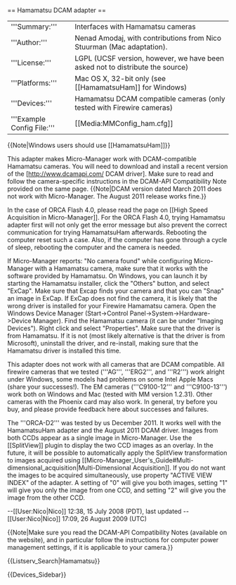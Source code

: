 == Hamamatsu DCAM adapter ==

<table><tr><td>
'''Summary:'''</td><td>Interfaces with Hamamatsu cameras</td></tr>
<tr><td>'''Author:'''</td><td>Nenad Amodaj, with contributions from Nico Stuurman (Mac adaptation).</td></tr>
<tr><td>'''License:'''</td><td>LGPL (UCSF version, however, we have been asked not to distribute the source)</td></tr> 
<tr><td>'''Platforms:'''</td><td>Mac OS X, 32-bit only (see [[HamamatsuHam]] for Windows)</td></tr>
<tr><td>'''Devices:'''</td><td>Hamamatsu DCAM compatible cameras (only tested with Firewire cameras)</td></tr>
<tr><td>'''Example Config File:'''</td><td>[[Media:MMConfig_ham.cfg]]</td></tr>
</table>

{{Note|Windows users should use [[HamamatsuHam]]}}

This adapter makes Micro-Manager work with DCAM-compatible Hamamatsu cameras.  You will need to download and install a recent version of the [http://www.dcamapi.com/ DCAM driver]. Make sure to read and follow the camera-specific instructions in the DCAM-API Compatibility Note provided on the same page.
{{Note|DCAM version dated March 2011 does not work with Micro-Manager.  The August 2011 release works fine.}}

In the case of ORCA Flash 4.0, please read the page on [[High Speed Acquisition in Micro-Manager]]. For the ORCA Flash 4.0, trying Hamamatsu adapter first will not only get the error message but also prevent the correct communication for trying HamamatsuHam afterwards. Rebooting the computer reset such a case. Also, if the computer has gone through a cycle of sleep, rebooting the computer and the camera is needed.

If Micro-Manager reports: "No camera found" while configuring Micro-Manager with a Hamamatsu camera, make sure that it works with the software provided by Hamamatsu.  On Windows, you can launch it by starting the Hamamatsu installer, click the "Others" button, and select "ExCap".  Make sure that Excap finds your camera and that you can "Snap" an image in ExCap.  If ExCap does not find the camera, it is likely that the wrong driver is installed for your Firewire Hamamatsu camera.  Open the Windows Device Manager (Start->Control Panel->System->Hardware->Device Manager). Find the Hamamatsu camera (it can be under "Imaging Devices").  Right click and select "Properties".  Make sure that the driver is from Hamamatsu.  If it is not (most likely alternative is that the driver is from Microsoft), uninstall the driver, and re-install, making sure that the Hamamatsu driver is installed this time.

This adapter does not work with all cameras that are DCAM compatible.  All firewire cameras that we tested ('''AG''', '''ERG2''', and '''R2''') work alright under Windows, some models had problems on some Intel Apple Macs (share your successes!).  The EM cameras ('''C9100-12''' and '''C9100-13''') work both on Windows and Mac (tested with MM version 1.2.31).  Other cameras with the Phoenix card may also work. In general, try before you buy, and please provide feedback here about successes and failures.  

The '''ORCA-D2''' was tested by us December 2011.  It works well with the HamamatsuHam adapter and the August 2011 DCAM driver. Images from both CCDs appear as a single image in Micro-Manager.  Use the [[SplitView]] plugin to display the two CCD images as an overlay.  In the future, it will be possible to automatically apply the SplitView transformation to images acquired using [[Micro-Manager_User's_Guide#Multi-dimensional_acquisition|Multi-Dimensional Acquisition]].  If you do not want the images to be acquired simultaneously, use property "ACTIVE VIEW INDEX" of the adapter.  A setting of "0" will give you both images, setting "1" will give you only the image from one CCD, and setting "2" will give you the image from the other CCD. 

--[[User:Nico|Nico]] 12:38, 15 July 2008 (PDT), last updated --[[User:Nico|Nico]] 17:09, 26 August 2009 (UTC)

{{Note|Make sure you read the DCAM-API Compatibility Notes (available on the website), and in particular follow the instructions for computer power management settings, if it is applicable to your camera.}}

{{Listserv_Search|Hamamatsu}}

{{Devices_Sidebar}}
